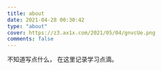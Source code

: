 ```yaml
---
title: about
date: 2021-04-28 00:30:42
type: "about"
cover: https://z3.ax1x.com/2021/05/04/gnvcUe.png
comments: false
---
```


不知道写点什么，
在这里记录学习点滴。
